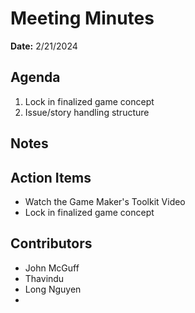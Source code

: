 # Meeting Minutes
**Date:** 2/21/2024

## Agenda
1. Lock in finalized game concept
2. Issue/story handling structure

## Notes

## Action Items
- Watch the Game Maker's Toolkit Video 
- Lock in finalized game concept
## Contributors
* John McGuff
* Thavindu 
* Long Nguyen
* 
